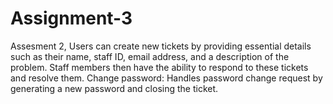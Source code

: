 # Assignment-3
Assesment 2, Users can create new tickets by providing essential details such as their name, staff ID, email address, and a description of the problem. Staff members then have the ability to respond to these tickets and resolve them. Change password: Handles password change request by generating a new password and closing the ticket.

